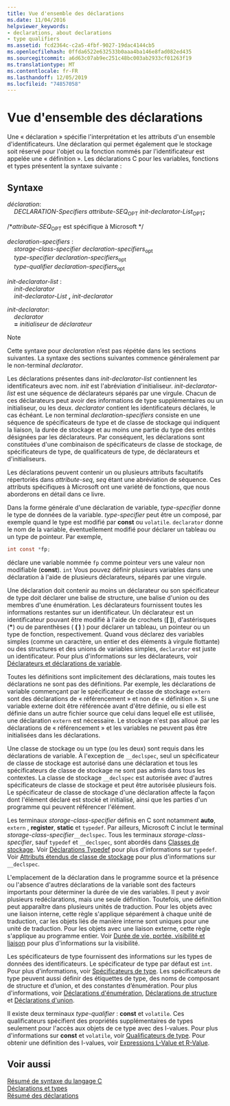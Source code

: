 ```yaml
---
title: Vue d'ensemble des déclarations
ms.date: 11/04/2016
helpviewer_keywords:
- declarations, about declarations
- type qualifiers
ms.assetid: fcd2364c-c2a5-4fbf-9027-19dac4144cb5
ms.openlocfilehash: 0ffda6522e632533b0aaa4ba146e8fad082ed435
ms.sourcegitcommit: a6d63c07ab9ec251c48bc003ab2933cf01263f19
ms.translationtype: MT
ms.contentlocale: fr-FR
ms.lasthandoff: 12/05/2019
ms.locfileid: "74857058"
---
```

# <a name="overview-of-declarations"></a>Vue d'ensemble des déclarations

Une « déclaration » spécifie l'interprétation et les attributs d'un ensemble d'identificateurs. Une déclaration qui permet également que le stockage soit réservé pour l'objet ou la fonction nommés par l'identificateur est appelée une « définition ». Les déclarations C pour les variables, fonctions et types présentent la syntaxe suivante :

## <a name="syntax"></a>Syntaxe

*déclaration*:<br/>
&nbsp;&nbsp;&nbsp;&nbsp;*DECLARATION-Specifiers* *attribute-SEQ*<sub>OPT</sub> *init-declarator-List*<sub>OPT</sub>**;**

/\**attribute-SEQ*<sub>OPT</sub> est spécifique à Microsoft */

*declaration-specifiers* :<br/>
&nbsp;&nbsp;&nbsp;&nbsp;*storage-class-specifier* *declaration-specifiers*<sub>opt</sub><br/>
&nbsp;&nbsp;&nbsp;&nbsp;*type-specifier* *declaration-specifiers*<sub>opt</sub><br/>
&nbsp;&nbsp;&nbsp;&nbsp;*type-qualifier* *declaration-specifiers*<sub>opt</sub>

*init-declarator-list* :<br/>
&nbsp;&nbsp;&nbsp;&nbsp;*init-declarator*<br/>
&nbsp;&nbsp;&nbsp;&nbsp;*init-declarator-List* **,** *init-declarator*

*init-declarator*:<br/>
&nbsp;&nbsp;&nbsp;&nbsp;*declarator*<br/>
&nbsp;&nbsp;&nbsp;&nbsp;**=** *initialiseur* de *déclarateur*

> [!NOTE]
> Cette syntaxe pour *declaration* n’est pas répétée dans les sections suivantes. La syntaxe des sections suivantes commence généralement par le non-terminal *declarator*.

Les déclarations présentes dans *init-declarator-list* contiennent les identificateurs avec nom. *init* est l'abréviation d'initialiseur. *init-declarator-list* est une séquence de déclarateurs séparés par une virgule. Chacun de ces déclarateurs peut avoir des informations de type supplémentaires ou un initialiseur, ou les deux. *declarator* contient les identificateurs déclarés, le cas échéant. Le non terminal *declaration-specifiers* consiste en une séquence de spécificateurs de type et de classe de stockage qui indiquent la liaison, la durée de stockage et au moins une partie du type des entités désignées par les déclarateurs. Par conséquent, les déclarations sont constituées d'une combinaison de spécificateurs de classe de stockage, de spécificateurs de type, de qualificateurs de type, de déclarateurs et d'initialiseurs.

Les déclarations peuvent contenir un ou plusieurs attributs facultatifs répertoriés dans *attribute-seq*, *seq* étant une abréviation de séquence. Ces attributs spécifiques à Microsoft ont une variété de fonctions, que nous aborderons en détail dans ce livre.

Dans la forme générale d'une déclaration de variable, *type-specifier* donne le type de données de la variable. *type-specifier* peut être un composé, par exemple quand le type est modifié par **const** ou `volatile`. `declarator` donne le nom de la variable, éventuellement modifié pour déclarer un tableau ou un type de pointeur. Par exemple,

```C
int const *fp;
```

déclare une variable nommée `fp` comme pointeur vers une valeur non modifiable (**const**). `int` Vous pouvez définir plusieurs variables dans une déclaration à l'aide de plusieurs déclarateurs, séparés par une virgule.

Une déclaration doit contenir au moins un déclarateur ou son spécificateur de type doit déclarer une balise de structure, une balise d'union ou des membres d'une énumération. Les déclarateurs fournissent toutes les informations restantes sur un identificateur. Un déclarateur est un identificateur pouvant être modifié à l'aide de crochets (**[ ]**), d'astérisques (<strong>\*</strong>) ou de parenthèses ( **( )** ) pour déclarer un tableau, un pointeur ou un type de fonction, respectivement. Quand vous déclarez des variables simples (comme un caractère, un entier et des éléments à virgule flottante) ou des structures et des unions de variables simples, `declarator` est juste un identificateur. Pour plus d'informations sur les déclarateurs, voir [Déclarateurs et déclarations de variable](../c-language/declarators-and-variable-declarations.md).

Toutes les définitions sont implicitement des déclarations, mais toutes les déclarations ne sont pas des définitions. Par exemple, les déclarations de variable commençant par le spécificateur de classe de stockage `extern` sont des déclarations de « référencement » et non de « définition ». Si une variable externe doit être référencée avant d'être définie, ou si elle est définie dans un autre fichier source que celui dans lequel elle est utilisée, une déclaration `extern` est nécessaire. Le stockage n'est pas alloué par les déclarations de « référencement » et les variables ne peuvent pas être initialisées dans les déclarations.

Une classe de stockage ou un type (ou les deux) sont requis dans les déclarations de variable. À l'exception de `__declspec`, seul un spécificateur de classe de stockage est autorisé dans une déclaration et tous les spécificateurs de classe de stockage ne sont pas admis dans tous les contextes. La classe de stockage `__declspec` est autorisée avec d'autres spécificateurs de classe de stockage et peut être autorisée plusieurs fois. Le spécificateur de classe de stockage d'une déclaration affecte la façon dont l'élément déclaré est stocké et initialisé, ainsi que les parties d'un programme qui peuvent référencer l'élément.

Les terminaux *storage-class-specifier* définis en C sont notamment **auto**, `extern` , **register**, **static** et `typedef`. Par ailleurs, Microsoft C inclut le terminal *storage-class-specifier*`__declspec`. Tous les terminaux *storage-class-specifier*, sauf `typedef` et `__declspec`, sont abordés dans [Classes de stockage](../c-language/c-storage-classes.md). Voir [Déclarations Typedef](../c-language/typedef-declarations.md) pour plus d'informations sur `typedef`. Voir [Attributs étendus de classe de stockage](../c-language/c-extended-storage-class-attributes.md) pour plus d'informations sur `__declspec`.

L'emplacement de la déclaration dans le programme source et la présence ou l'absence d'autres déclarations de la variable sont des facteurs importants pour déterminer la durée de vie des variables. Il peut y avoir plusieurs redéclarations, mais une seule définition. Toutefois, une définition peut apparaître dans plusieurs unités de traduction. Pour les objets avec une liaison interne, cette règle s'applique séparément à chaque unité de traduction, car les objets liés de manière interne sont uniques pour une unité de traduction. Pour les objets avec une liaison externe, cette règle s'applique au programme entier. Voir [Durée de vie, portée, visibilité et liaison](../c-language/lifetime-scope-visibility-and-linkage.md) pour plus d'informations sur la visibilité.

Les spécificateurs de type fournissent des informations sur les types de données des identificateurs. Le spécificateur de type par défaut est `int`. Pour plus d'informations, voir [Spécificateurs de type](../c-language/c-type-specifiers.md). Les spécificateurs de type peuvent aussi définir des étiquettes de type, des noms de composant de structure et d’union, et des constantes d’énumération. Pour plus d'informations, voir [Déclarations d'énumération](../c-language/c-enumeration-declarations.md), [Déclarations de structure](../c-language/structure-declarations.md) et [Déclarations d'union](../c-language/union-declarations.md).

Il existe deux terminaux *type-qualifier* : **const** et `volatile`. Ces qualificateurs spécifient des propriétés supplémentaires de types seulement pour l'accès aux objets de ce type avec des I-values. Pour plus d'informations sur **const** et `volatile`, voir [Qualificateurs de type](../c-language/type-qualifiers.md). Pour obtenir une définition des I-values, voir [Expressions L-Value et R-Value](../c-language/l-value-and-r-value-expressions.md).

## <a name="see-also"></a>Voir aussi

[Résumé de syntaxe du langage C](../c-language/c-language-syntax-summary.md)<br/>
[Déclarations et types](../c-language/declarations-and-types.md)<br/>
[Résumé des déclarations](../c-language/summary-of-declarations.md)
